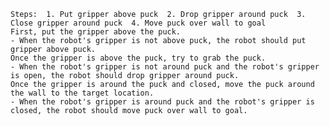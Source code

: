 
    Steps:  1. Put gripper above puck  2. Drop gripper around puck  3. Close gripper around puck  4. Move puck over wall to goal
    First, put the gripper above the puck.
    - When the robot's gripper is not above puck, the robot should put gripper above puck.
    Once the gripper is above the puck, try to grab the puck.
    - When the robot's gripper is not around puck and the robot's gripper is open, the robot should drop gripper around puck.
    Once the gripper is around the puck and closed, move the puck around the wall to the target location.
    - When the robot's gripper is around puck and the robot's gripper is closed, the robot should move puck over wall to goal.